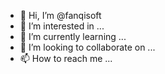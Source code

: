 - 👋 Hi, I’m @fanqisoft
- 👀 I’m interested in ...
- 🌱 I’m currently learning ...
- 💞️ I’m looking to collaborate on ...
- 📫 How to reach me ...

<!---
fanqisoft/fanqisoft is a ✨ special ✨ repository because its `README.md` (this file) appears on your GitHub profile.
You can click the Preview link to take a look at your changes.
--->
